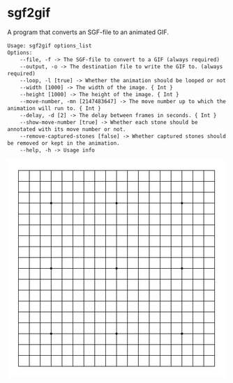# sgf2gif
A program that converts an SGF-file to an animated GIF.

```shell
Usage: sgf2gif options_list
Options: 
    --file, -f -> The SGF-file to convert to a GIF (always required) 
    --output, -o -> The destination file to write the GIF to. (always required) 
    --loop, -l [true] -> Whether the animation should be looped or not 
    --width [1000] -> The width of the image. { Int }
    --height [1000] -> The height of the image. { Int }
    --move-number, -mn [2147483647] -> The move number up to which the animation will run to. { Int }
    --delay, -d [2] -> The delay between frames in seconds. { Int }
    --show-move-number [true] -> Whether each stone should be annotated with its move number or not. 
    --remove-captured-stones [false] -> Whether captured stones should be removed or kept in the animation. 
    --help, -h -> Usage info 
```

![](https://github.com/Ekenstein/sgf2gif/blob/main/example.gif?raw=true)
